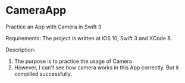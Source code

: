 # CameraApp
Practice an App with Camera in Swift 3

Requirements:
The project is written at iOS 10, Swift 3 and XCode 8.

Description:
1. The purpose is to practice the usage of Camera
2. However, I can't see how camera works in this App correctly. But it compliled successfully.
